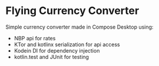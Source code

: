 # Flying Currency Converter

Simple currency converter made in Compose Desktop using:

- NBP api for rates
- KTor and kotlinx serialization for api access
- Kodein DI for dependency injection
- kotlin.test and JUnit for testing